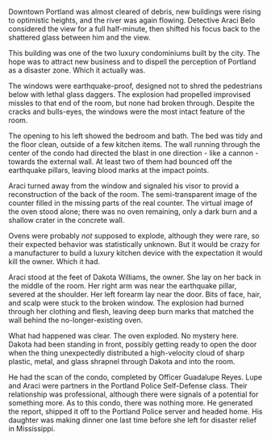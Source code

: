 Downtown Portland was almost cleared of debris, new buildings were rising to optimistic heights, and the river was again flowing. Detective Araci Belo considered the view for a full half-minute, then shifted his focus back to the shattered glass between him and the view.

This building was one of the two luxury condominiums built by the city. The hope was to attract new business and to dispell the perception of Portland as a disaster zone. Which it actually was.

The windows were earthquake-proof, designed not to shred the pedestrians below with lethal glass daggers. The explosion had propelled improvised missles to that end of the room, but none had broken through. Despite the cracks and bulls-eyes, the windows were the most intact feature of the room.

The opening to his left showed the bedroom and bath. The bed was tidy and the floor clean, outside of a few kitchen items. The wall running through the center of the condo had directed the blast in one direction - like a cannon - towards the external wall. At least two of them had bounced off the earthquake pillars, leaving blood marks at the impact points.

Araci turned away from the window and signaled his visor to provid a reconstruction of the back of the room. The semi-transparent image of the counter filled in the missing parts of the real counter. The virtual image of the oven stood alone; there was no oven remaining, only a dark burn and a shallow crater in the concrete wall. 

Ovens were probably *not* supposed to explode, although they were rare, so their expected behavior was statistically unknown. But it would be crazy for a manufacturer to build a luxury kitchen device with the expectation it would kill the owner. Which it had.

Araci stood at the feet of Dakota Williams, the owner. She lay on her back in the middle of the room. Her right arm was near the earthquake pillar, severed at the shoulder. Her left forearm lay near the door. Bits of face, hair, and scalp were stuck to the broken window. The explosion had burned through her clothing and flesh, leaving deep burn marks that matched the wall behind the no-longer-existing oven.

What had happened was clear. The oven exploded. No mystery here. Dakota had been standing in front, possibly getting ready to open the door when the thing unexpectedly distributed a high-velocity cloud of sharp plastic, metal, and glass shrapnel through Dakota and into the room.

He had the scan of the condo, completed by Officer Guadalupe Reyes. Lupe and Araci were partners in the Portland Police Self-Defense class. Their relationship was professional, although there were signals of a potential for something more. As to this condo, there was nothing more. He generated the report, shipped it off to the Portland Police server and headed home. His daughter was making dinner one last time before she left for disaster relief in Mississippi.
